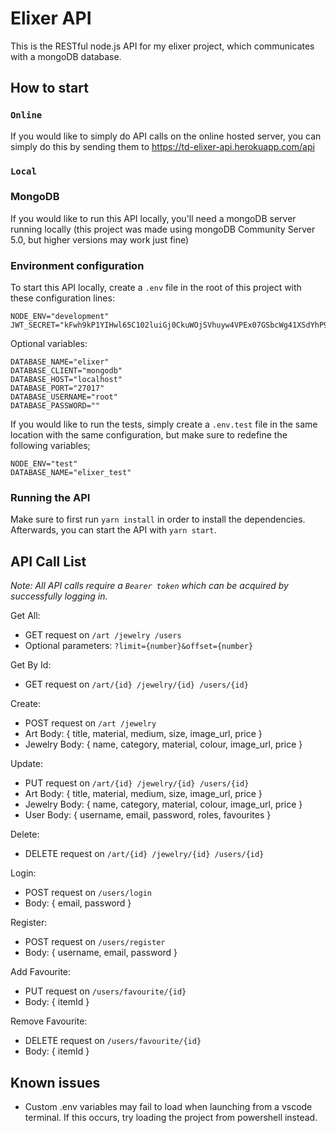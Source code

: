 # Elixer API

This is the RESTful node.js API for my elixer project, which communicates with a mongoDB database.

## How to start

### `Online`

If you would like to simply do API calls on the online hosted server, you can simply do this by sending them to https://td-elixer-api.herokuapp.com/api

### `Local`

### MongoDB

If you would like to run this API locally, you'll need a mongoDB server running locally (this project was made using mongoDB Community Server 5.0, but higher versions may work just fine)

### Environment configuration

To start this API locally, create a `.env` file in the root of this project with these configuration lines:

```
NODE_ENV="development"
JWT_SECRET="kFwh9kP1YIHwl65C102luiGj0CkuWOjSVhuyw4VPEx07GSbcWg41XSdYhP9pTYAJtS4QO"
```
Optional variables:
```
DATABASE_NAME="elixer"
DATABASE_CLIENT="mongodb"
DATABASE_HOST="localhost"
DATABASE_PORT="27017"
DATABASE_USERNAME="root"
DATABASE_PASSWORD=""
```

If you would like to run the tests, simply create a `.env.test` file in the same location with the same configuration, but make sure to redefine the following variables;
```
NODE_ENV="test"
DATABASE_NAME="elixer_test"
```

### Running the API

Make sure to first run `yarn install` in order to install the dependencies.  
Afterwards, you can start the API with `yarn start`.

## API Call List

*Note: All API calls require a `Bearer token` which can be acquired by successfully logging in.*

Get All:
- GET request on `/art /jewelry /users`  
- Optional parameters: `?limit={number}&offset={number}`

Get By Id:
- GET request on `/art/{id} /jewelry/{id} /users/{id}`  

Create:
- POST request on `/art /jewelry` 
- Art Body: { title, material, medium, size, image_url, price }
- Jewelry Body: { name, category, material, colour, image_url, price }

Update:
- PUT request on `/art/{id} /jewelry/{id} /users/{id}`  
- Art Body: { title, material, medium, size, image_url, price }
- Jewelry Body: { name, category, material, colour, image_url, price }
- User Body: { username, email, password, roles, favourites }

Delete:
- DELETE request on `/art/{id} /jewelry/{id} /users/{id}`  

Login:
- POST request on `/users/login`  
- Body: { email, password }

Register:
- POST request on `/users/register`
- Body: { username, email, password }

Add Favourite:
- PUT request on `/users/favourite/{id}`  
- Body: { itemId }

Remove Favourite:
- DELETE request on `/users/favourite/{id}`  
- Body: { itemId }

## Known issues

* Custom .env variables may fail to load when launching from a vscode terminal. If this occurs, try loading the project from powershell instead.